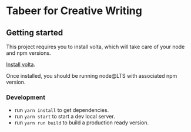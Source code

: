 # Tabeer for Creative Writing 


## Getting started

This project requires you to install volta, which will take care of your node and npm versions.

[Install volta](https://docs.volta.sh/guide/getting-started).

Once installed, you should be running node@LTS with associated npm version.

### Development

- run `yarn install` to get dependencies.
- run `yarn start` to start a dev local server.
- run `yarn run build` to build a production ready version.
